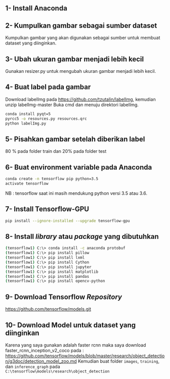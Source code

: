 ## 1- Install Anaconda

## 2- Kumpulkan gambar sebagai sumber dataset
Kumpulkan gambar yang akan digunakan sebagai sumber untuk membuat dataset yang diinginkan.

## 3- Ubah ukuran gambar menjadi lebih kecil
Gunakan resizer.py untuk mengubah ukuran gambar menjadi lebih kecil.

## 4- Buat label pada gambar
Download labelImg pada https://github.com/tzutalin/labelImg, kemudian unzip labelImg-master
Buka cmd dan menuju direktori labelImg.

```bash
conda install pyqt=5 
pyrcc5 -o resources.py resources.qrc
python labelImg.py
```

## 5- Pisahkan gambar setelah diberikan label
80 % pada folder train dan 20% pada folder test

## 6- Buat environment variable pada Anaconda

```bash
conda create -n tensorflow pip python=3.5 
activate tensorflow 
```
NB : tensorflow saat ini masih mendukung python versi 3.5 atau 3.6.

## 7- Install Tensorflow-GPU
```bash
pip install --ignore-installed --upgrade tensorflow-gpu
```

## 8- Install *library* atau *package* yang dibutuhkan

```bash
(tensorflow1) C:\> conda install -c anaconda protobuf 
(tensorflow1) C:\> pip install pillow 
(tensorflow1) C:\> pip install lxml 
(tensorflow1) C:\> pip install Cython 
(tensorflow1) C:\> pip install jupyter 
(tensorflow1) C:\> pip install matplotlib 
(tensorflow1) C:\> pip install pandas 
(tensorflow1) C:\> pip install opencv-python 
```

## 9- Download Tensorflow *Repository*
https://github.com/tensorflow/models.git

## 10- Download Model untuk dataset yang diinginkan
Karena yang saya gunakan adalah faster rcnn maka saya download faster_rcnn_inception_v2_coco pada :
https://github.com/tensorflow/models/blob/master/research/object_detection/g3doc/detection_model_zoo.md
Kemudian buat folder `images`, `training`, dan `inference_graph` pada `C:\tensorflow\models\research\object_detection`

